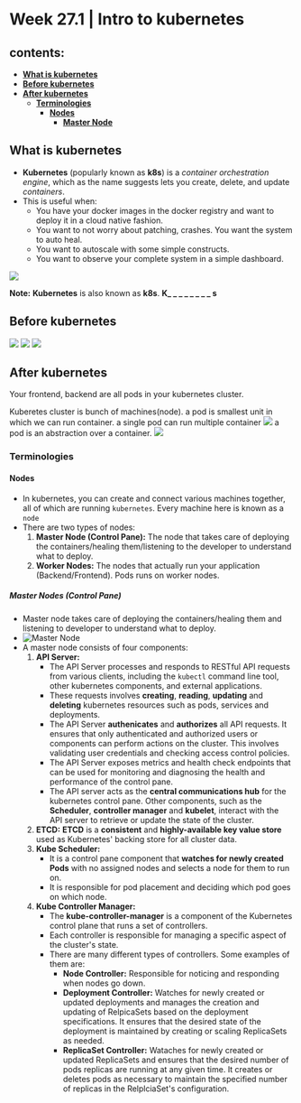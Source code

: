 # Week 27.1 | Intro to kubernetes

## contents:
- [**What is kubernetes**](#what-is-kubernetes)
- [**Before kubernetes**](#before-kubernetes)
- [**After kubernetes**](#after-kubernetes)
    - [**Terminologies**](#terminologies)
        - [**Nodes**](#nodes)
            - [**Master Node**](#master-nodes-control-pane)

## What is kubernetes

- **Kubernetes** (popularly known as **k8s**) is a *container orchestration engine*, which as the name  suggests lets you create, delete, and update *containers*.
- This is useful when:
    - You have your docker images in the docker registry and want to deploy it in a cloud native fashion.
    - You want to not worry about patching, crashes. You want the system to auto heal.
    - You want to autoscale with some simple constructs.
    - You want to observe your complete system in a simple dashboard.

![](images/Screenshot_2024-06-01_at_1.54.06_AM.png)

**Note:** **Kubernetes** is also known as **k8s**. **K_ _ _ _ _ _ _ _ s**

## Before kubernetes

![](images/before-kubernetes-backend.png)
![](images/before-kubernetes-frontend-nextjs.png)
![](images/before-kubernetes-frontend-reactjs.png)


## After kubernetes

Your frontend, backend are all pods in your kubernetes cluster.

Kuberetes cluster is bunch of machines(node).
a pod is smallest unit in which we can run container.
a single pod can run multiple container
![](images/nodes-pods.png)
a pod is an abstraction over a container.
![](images/kubernetes-cluster.png)

### Terminologies
#### Nodes
- In kubernetes, you can create and connect various machines together, all of which are running `kubernetes`. Every machine here is known as a `node`
- There are two types of nodes:
    1. **Master Node (Control Pane):**  The node that takes care of deploying the containers/healing them/listening to the developer to understand what to deploy.
    2. **Worker Nodes:** The nodes that actually run your application (Backend/Frontend). Pods runs on worker nodes.
##### Master Nodes (Control Pane)
- Master node takes care of deploying the containers/healing them and listening to developer to understand what to deploy.
- ![Master Node](images/master-node.png)
- A master node consists of four components:
    1. **API Server:**
        - The API Server processes and responds to RESTful API requests from various clients, including the `kubectl` command line tool, other kubernetes components, and external applications.
        - These requests involves **creating**, **reading**, **updating** and **deleting** kubernetes resources such as pods, services and deployments.
        - The API Server **authenicates** and **authorizes** all API requests. It ensures that only authenticated and authorized users or components can perform actions on the cluster. This involves validating user credentials and checking access control policies.
        - The API Server exposes metrics and health check endpoints that can be used for monitoring and diagnosing the health and performance of the control pane.
        - The API server acts as the **central communications hub** for the kubernetes control pane. Other components, such as the **Scheduler**, **controller manager** and **kubelet**, interact with the API server to retrieve or update the state of the cluster.
    2. **ETCD:** **ETCD** is a **consistent** and **highly-available key value store** used as Kubernetes' backing store for all cluster data.
    3. **Kube Scheduler:**
        - It is a control pane component that **watches for newly created Pods** with no assigned nodes and selects a node for them to run on.
        - It is responsible for pod placement and deciding which pod goes on which node.
    4. **Kube Controller Manager:**
        - The **kube-controller-manager** is a component of the Kubernetes control plane that runs a set of controllers. 
        - Each controller is responsible for managing a specific aspect of the cluster's state.
        - There are many different types of controllers. Some examples of them are:
            - **Node Controller:** Responsible for noticing and responding when nodes go down.
            - **Deployment Controller:** Watches for newly created or updated deployments and manages the creation and updating of RelpicaSets based on the deployment specifications. It ensures that the desired state of the deployment is maintained by creating or scaling ReplicaSets as needed.
            - **ReplicaSet Controller:** Wataches for newly created or updated ReplicaSets and ensures that the desired number of pods replicas are running at any given time. It creates or deletes pods as necessary to maintain the specified number of replicas in the RelplciaSet's configuration.